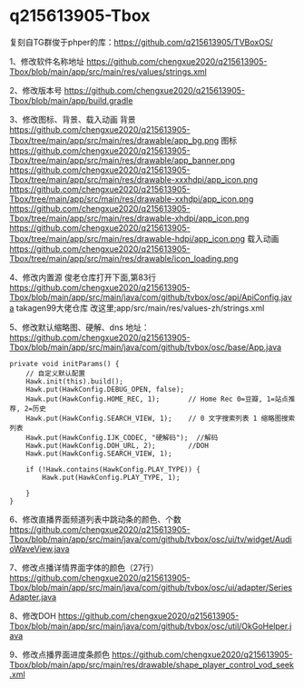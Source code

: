 # q215613905-Tbox
复刻自TG群俊于phper的库：https://github.com/q215613905/TVBoxOS/ 


1、修改软件名称地址
https://github.com/chengxue2020/q215613905-Tbox/blob/main/app/src/main/res/values/strings.xml

2、修改版本号
https://github.com/chengxue2020/q215613905-Tbox/blob/main/app/build.gradle

3、修改图标、背景、载入动画
背景
https://github.com/chengxue2020/q215613905-Tbox/tree/main/app/src/main/res/drawable/app_bg.png
图标
https://github.com/chengxue2020/q215613905-Tbox/tree/main/app/src/main/res/drawable/app_banner.png
https://github.com/chengxue2020/q215613905-Tbox/tree/main/app/src/main/res/drawable-xxxhdpi/app_icon.png
https://github.com/chengxue2020/q215613905-Tbox/tree/main/app/src/main/res/drawable-xxhdpi/app_icon.png
https://github.com/chengxue2020/q215613905-Tbox/tree/main/app/src/main/res/drawable-xhdpi/app_icon.png
https://github.com/chengxue2020/q215613905-Tbox/tree/main/app/src/main/res/drawable-hdpi/app_icon.png
载入动画
https://github.com/chengxue2020/q215613905-Tbox/tree/main/app/src/main/res/drawable/icon_loading.png

4、修改内置源
俊老仓库打开下面,第83行
https://github.com/chengxue2020/q215613905-Tbox/blob/main/app/src/main/java/com/github/tvbox/osc/api/ApiConfig.java
takagen99大佬仓库 改这里;app/src/main/res/values-zh/strings.xml


5、修改默认缩略图、硬解、dns
地址：
https://github.com/chengxue2020/q215613905-Tbox/blob/main/app/src/main/java/com/github/tvbox/osc/base/App.java

    private void initParams() {
        // 自定义默认配置
        Hawk.init(this).build();
        Hawk.put(HawkConfig.DEBUG_OPEN, false);
		Hawk.put(HawkConfig.HOME_REC, 1);       // Home Rec 0=豆瓣, 1=站点推荐, 2=历史
		Hawk.put(HawkConfig.SEARCH_VIEW, 1);    // 0 文字搜索列表 1 缩略图搜索列表
		Hawk.put(HawkConfig.IJK_CODEC, "硬解码");  //解码
		Hawk.put(HawkConfig.DOH_URL, 2);		//DOH
		Hawk.put(HawkConfig.SEARCH_VIEW, 1);

        if (!Hawk.contains(HawkConfig.PLAY_TYPE)) {
            Hawk.put(HawkConfig.PLAY_TYPE, 1);
			
        }
    }


6、修改直播界面频道列表中跳动条的颜色、个数
https://github.com/chengxue2020/q215613905-Tbox/blob/main/app/src/main/java/com/github/tvbox/osc/ui/tv/widget/AudioWaveView.java


7、修改点播详情界面字体的颜色（27行）
https://github.com/chengxue2020/q215613905-Tbox/blob/main/app/src/main/java/com/github/tvbox/osc/ui/adapter/SeriesAdapter.java


8、修改DOH
https://github.com/chengxue2020/q215613905-Tbox/blob/main/app/src/main/java/com/github/tvbox/osc/util/OkGoHelper.java


9、修改点播界面进度条颜色
https://github.com/chengxue2020/q215613905-Tbox/blob/main/app/src/main/res/drawable/shape_player_control_vod_seek.xml
